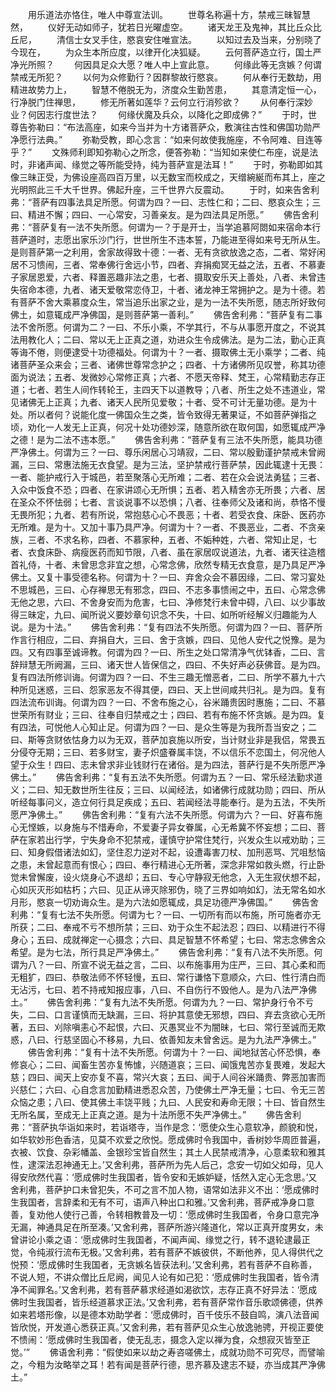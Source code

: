 <!-- { "loadSidebar": true } -->
　　用乐道法亦恪住，唯人中尊宣法训。
　　世尊名称遍十方，禁戒三昧智慧然，
　　仪好无动如师子，犹若日光曜虚空。
　　诸天龙王及鬼神，其比丘众比丘尼，
　　清信士女叉手住，愍哀安住唯宣法。
　　以知过去及当来，分别晓了今现在，
　　为众生本所应度，以律开化决狐疑。
　　云何菩萨造立行，国土严净光所照？
　　何因具足众大愿？唯人中上宣此意。
　　何缘此等无贪嫉？何谓禁戒无所犯？
　　以何为众修勤行？因群黎故行愍哀。
　　何从奉行无数劫，用精进故势力上，
　　智慧不倦脱无为，济度众生勤苦患，
　　其意清定恒一心，行净脱门住禅思，
　　修无所著如莲华？云何立行消殄欲？
　　从何奉行深妙业？何因志行度世法？
　　何缘伏魔及兵众，以降化之即成佛？”
　　于时，世尊告弥勒曰：“布法高座，如来今当并为十方诸菩萨众，敷演往古性和佛国功勋严净愿行法典。”
　　弥勒受教，即心念言：“如来何故使我施座，不令阿难、目连等乎？”
　　文殊师利即知弥勒心之所念，便答弥勒：“当知如来使仁布座，说是法时，非诸声闻、缘觉之等所能受持，纯为菩萨宣是法耳！”
　　于时，弥勒即如其像三昧正受，为佛设座高四百万里，以无数宝而校成之，天缯綩綖而布其上，座之光明照此三千大千世界。佛起升座，三千世界六反震动。
　　于时，如来告舍利弗：“菩萨有四事法具足所愿。何谓为四？一曰、志性仁和；二曰、愍哀众生；三曰、精进不懈；四曰、一心常安，习善亲友。是为四法具足所愿。”
　　佛告舍利弗：“菩萨复有一法不失所愿。何谓为一？于是开士，当学追慕阿閦如来宿命本行菩萨道时，志愿出家乐沙门行，世世所生不违本誓，乃能进至得如来号无所从生。是则菩萨第一之利用，舍家故得致十德：一者、无有贪欲放逸之态，二者、常好闲居不习愦闹，三者、常奉佛行舍远小节，四者、弃捐痴冥无益之法，五者、不慕妻子家居恩爱，六者、释置恶趣非法之患，七者、摄取安乐天上善处，八者、未曾违失宿命本德，九者、诸天爱敬常恋侍卫，十者、诸龙神王常拥护之。是为十德。若有菩萨不舍大乘慕度众生，常当追乐出家之业，是为一法不失所愿，随志所好致何佛土，如意辄成严净佛国，是则菩萨第一善利。”
　　佛告舍利弗：“菩萨复有二事法不舍所愿。何谓为二？一曰、不乐小乘，不学其行，不与从事愿开度之，不说其法用教化人；二曰、常以无上正真之道，劝进众生令成佛法。是为二法，勤心正真等诲不倦，则便逮受十功德福处。何谓为十？一者、摄取佛土无小乘学；二者、纯诸菩萨圣众来会；三者、诸佛世尊常念护之；四者、十方诸佛所见叹誉，称其功德面为说法；五者、发微妙心常修正真；六者、不愿天帝释、梵王，心常精勤志存正道；七者、若生人间作转轮王，主四天下以道教导；八者、所生之处不违道业，常见诸佛无上正真；九者、诸天人民所见爱敬；十者、受不可计无量功德。是为十处。所以者何？说能化度一佛国众生之类，皆令致得无著果证，不如菩萨弹指之顷，劝化一人发无上正真，何况十处功德妙深，随意所欲在取何国，如愿辄成严净之德！是为二法不违本愿。”
　　佛告舍利弗：“菩萨复有三法不失所愿，能具功德严净佛土。何谓为三？一曰、尊乐闲居心习靖寂，二曰、常以殷勤谨护禁戒未曾阙漏，三曰、常惠法施无衣食望。是为三法，坚护禁戒行菩萨禁，因此辄逮十无畏：一者、能护戒行入于城邑，若至聚落心无所难；二者、若在众会说法勇猛；三者、入众中饭食不恐；四者、在家讲颂心无所惧；五者、若入精舍亦无所畏；六者、居在圣众不怀怯弱；七者、言谈说事不以恐惧；八者、往奉师父及诸和尚，恭恪不慢无畏所犯；九者、若有所说，常抱慈心心不畏恶；十者、若受衣食、床卧、医药亦无所难。是为十。又加十事乃具严净。何谓为十？一者、不畏恶业，二者、不贪亲族，三者、不求名称，四者、不慕家种，五者、不姤种姓，六者、常知止足，七者、衣食床卧、病瘦医药而知节限，八者、虽在家居叹说道法，九者、诸天往造稽首礼侍，十者、未曾思念非宜之想，心常念佛，欣然专精无衣食意，是乃具足严净佛土。又复十事受德名称。何谓为十？一曰、弃舍众会不慕因缘，二曰、常习宴处不思城邑，三曰、心存禅思无有邪念，四曰、不志多事愦闹之中，五曰、心常念佛无他之思，六曰、不舍身安而为危害，七曰、净修梵行未曾中碍，八曰、以少事故得三昧定，九曰、闻所说义要妙章句识念不失，十曰、如所听经解义归趣能为人说。是为十法。”
　　佛告舍利弗：“复有四法不失所愿。何谓为四？一曰、菩萨所作言行相应，二曰、弃捐自大，三曰、舍于贪嫉，四曰、见他人安代之悦豫。是为四。又有四事至诚谛教。何谓为四？一曰、所生之处口常清净气优钵香，二曰、言辞辩慧无所阙漏，三曰、诸天世人皆保信之，四曰、不失好声必获佛音。是为四。复有四法所修训诲。何谓为四？一曰、不生三趣无憎恶者，二曰、所学不慕九十六种所见迷惑，三曰、怨家恶友不得其便，四曰、天上世间咸共归礼。是为四。复有四法流布训诲。何谓为四？一曰、不舍布施之心，谷米踊贵因时惠施；二曰、不慕世荣所有财业；三曰、往奉自归禁戒之士；四曰、若有布施不怀贪嫉。是为四。复有四法，可悦他人心知止足。何谓为四？一曰、是众生等是为我所吾当安之；二曰、斯等贪财依怙身力以为无双，菩萨加哀施以所安，当计财业非是我侣，常畏五分侵夺无期；三曰、若多财宝，妻子炽盛眷属丰饶，不以信乐不恋国土，何况他人望于众生！四曰、志未曾求非业钱财行在诸俗。是为四法，菩萨行是不失所愿严净佛土。”
　　佛告舍利弗：“复有五法不失所愿。何谓为五？一曰、常乐经法勤求道义；二曰、知无数世所生往反；三曰、以闻经法，如诸佛行成就功勋；四曰、所从听经每事问义，造立何行具足疾成；五曰、若闻经法寻能奉行。是为五法，不失所愿严净佛土。”
　　佛告舍利弗：“复有六法不失所愿。何谓为六？一曰、好喜布施心无悭嫉，以身施与不惜寿命，不爱妻子异女眷属，心无希冀不怀妄想；二曰、菩萨在家若出行学，宁失身命不犯禁戒，谨慎守护常住梵行，兴发众生以戒劝助；三曰、知身假借诸法如幻，坚住忍力逆对不起，设遭毒害刀杖、加刑恶骂、咒咀愁恼之患，未曾起意而有恨心；四曰、奉行精进心无所著，深念非常如救头燃，行止卧觉未曾懈废，设火烧身心不退却；五曰、专心守静寂无他念，入无生寂伏想不起，心如灰灭形如枯朽；六曰、见正从谛灭除邪伪，晓了三界如响如幻，法无常名如水月形，愍哀一切劝诲众生。是为六法如愿辄成，具足功德严净佛国。”
　　佛告舍利弗：“复有七法不失所愿。何谓为七？一曰、一切所有而以布施，所可施者亦无所获；二曰、奉戒不亏不想所禁；三曰、劝于众生不起法忍；四曰、以精进行不得身心；五曰、成就禅定一心摄念；六曰、具足智慧不怀希望；七曰、常志念佛舍众希望。是为七法，所行具足严净佛土。”
　　佛告舍利弗：“复有八法不失所愿。何谓为八？一曰、所宣不说无益之言，二曰、以布施事用为庄严，三曰、其心柔和而无粗犷，四曰、恭敬法师不怀轻慢，五曰、常行谦恪下意顺众，六曰、性行清白而无沾污，七曰、若不持戒知报应事，八曰、不自伤行不毁他人。是为八法严净佛土。”
　　佛告舍利弗：“复有九法不失所愿。何谓为九？一曰、常护身行令不亏失，二曰、口言谨慎而无缺漏，三曰、将护其意使无邪想，四曰、弃去贪欲心无所著，五曰、刈除嗔恚心不起恨，六曰、灭愚冥业不为闇昧，七曰、常行至诚而无欺惑，八曰、行慈坚固心不移易，九曰、依善知友未曾舍远。是为九法严净佛土。”
　　佛告舍利弗：“复有十法不失所愿。何谓为十？一曰、闻地狱苦心怀恐惧，奉修哀心；二曰、闻畜生苦亦复怖懅，兴随道哀；三曰、闻饿鬼苦亦复畏难，发起大慈；四曰、闻天上安亦复不喜，常兴大哀；五曰、闻于人间谷米踊贵、弊恶加害而兴慈仁；六曰、心自念言加勤精进悉忍众苦，乃使佛土严净无量；七曰、令无三苦众恼之患；八曰、使其佛土丰饶平贱；九曰、人民安和寿命无限；十曰、皆自然生无所名属，至成无上正真之道。是为十法所愿不失严净佛土。”
　　佛告舍利弗：“菩萨执华诣如来时，若诣塔寺，当作是念：‘愿使众生心意软净，颜貌和悦，如华软妙形色香洁，见莫不欢爱之欣悦。愿成佛时令我国中，香树妙华周匝普遍，衣被、饮食、杂彩幡盖、金银珍宝皆自然生；其土人民禁戒清净，心意柔软和雅其性，逮深法忍神通无上。’又舍利弗，菩萨所为先人后己，念安一切如父如母，见人得安欣然代喜：‘愿成佛时生我国者，皆令安和无嫉妒疑，恬然入定心无念思。’又舍利弗，菩萨护口未曾犯失，不可之言不加人物，语常如法非义不出：‘愿成佛时生我国者，言辞柔和无有不可，语声八种出口和雅。’又舍利弗，菩萨戒净身口意善，复劝他人使行己善，令转相教普及一切：‘愿成佛时生我国者，令身口意完净无漏，神通具足在所至凑。’又舍利弗，菩萨所游兴隆道化，常以正真开度男女，未曾讲论小乘之语：‘愿成佛时生我国者，不闻声闻、缘觉之行，转不退轮逮最正觉，令纯淑行流布无极。’又舍利弗，若有菩萨不嫉彼供，不断他养，见人得供代之悦预：‘愿成佛时生我国者，无贪嫉名皆获法利。’又舍利弗，若有菩萨不自称善，不说人短，不讲众僧比丘尼阙，闻见人论有如己犯：‘愿成佛时生我国者，皆令清净不闻罪名。’又舍利弗，若有菩萨慕求经道如渴欲饮，志存正真不好异法：‘愿成佛时生我国者，皆乐经道慕求正法。’又舍利弗，若有菩萨常作音乐歌颂佛德，供养如来若塔形像，以是德本劝助学者：‘愿成佛时，百千伎乐不鼓自鸣，演八法音闻皆欣悦，开发道心悉获正真。’又舍利弗，若有菩萨见众生心放逸驰骋，开视正要使不愦闹：‘愿成佛时生我国者，使无乱志，摄念入定以禅为食，众想寂灭皆至正觉。’”
　　佛语舍利弗：“假使如来以劫之寿咨嗟佛土，成就功勋不可究尽，而譬喻之，今粗为汝略举之耳！若有闻是菩萨行德，思齐慕及逮志不疑，亦当成其严净佛土。”
